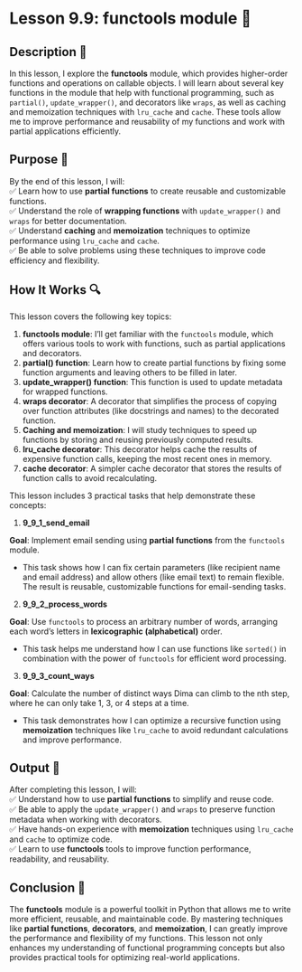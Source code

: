 # Lesson 9.9: functools module 📝

## Description 📝

In this lesson, I explore the **functools** module, which provides higher-order functions and operations on callable objects.
I will learn about several key functions in the module that help with functional programming, such as `partial()`, `update_wrapper()`, and decorators like `wraps`, as well as caching and memoization techniques with `lru_cache` and `cache`.
These tools allow me to improve performance and reusability of my functions and work with partial applications efficiently.

## Purpose 🎯

By the end of this lesson, I will:  
✅ Learn how to use **partial functions** to create reusable and customizable functions.  
✅ Understand the role of **wrapping functions** with `update_wrapper()` and `wraps` for better documentation.  
✅ Understand **caching** and **memoization** techniques to optimize performance using `lru_cache` and `cache`.  
✅ Be able to solve problems using these techniques to improve code efficiency and flexibility.

## How It Works 🔍

This lesson covers the following key topics:

1. **functools module**: I’ll get familiar with the `functools` module, which offers various tools to work with functions, such as partial applications and decorators.
2. **partial() function**: Learn how to create partial functions by fixing some function arguments and leaving others to be filled in later.
3. **update_wrapper() function**: This function is used to update metadata for wrapped functions.
4. **wraps decorator**: A decorator that simplifies the process of copying over function attributes (like docstrings and names) to the decorated function.
5. **Caching and memoization**: I will study techniques to speed up functions by storing and reusing previously computed results.
6. **lru_cache decorator**: This decorator helps cache the results of expensive function calls, keeping the most recent ones in memory.
7. **cache decorator**: A simpler cache decorator that stores the results of function calls to avoid recalculating.

This lesson includes 3 practical tasks that help demonstrate these concepts:

1.  **9_9_1_send_email**

**Goal**: Implement email sending using **partial functions** from the `functools` module.

-   This task shows how I can fix certain parameters (like recipient name and email address) and allow others (like email text) to remain flexible. The result is reusable, customizable functions for email-sending tasks.

2.  **9_9_2_process_words**

**Goal**: Use `functools` to process an arbitrary number of words, arranging each word’s letters in **lexicographic (alphabetical)** order.

-   This task helps me understand how I can use functions like `sorted()` in combination with the power of `functools` for efficient word processing.

3.  **9_9_3_count_ways**

**Goal**: Calculate the number of distinct ways Dima can climb to the nth step, where he can only take 1, 3, or 4 steps at a time.

-   This task demonstrates how I can optimize a recursive function using **memoization** techniques like `lru_cache` to avoid redundant calculations and improve performance.

## Output 📜

After completing this lesson, I will:  
✅ Understand how to use **partial functions** to simplify and reuse code.  
✅ Be able to apply the `update_wrapper()` and `wraps` to preserve function metadata when working with decorators.  
✅ Have hands-on experience with **memoization** techniques using `lru_cache` and `cache` to optimize code.  
✅ Learn to use **functools** tools to improve function performance, readability, and reusability.

## Conclusion 🚀

The **functools** module is a powerful toolkit in Python that allows me to write more efficient, reusable, and maintainable code.
By mastering techniques like **partial functions**, **decorators**, and **memoization**, I can greatly improve the performance and flexibility of my functions.
This lesson not only enhances my understanding of functional programming concepts but also provides practical tools for optimizing real-world applications.
